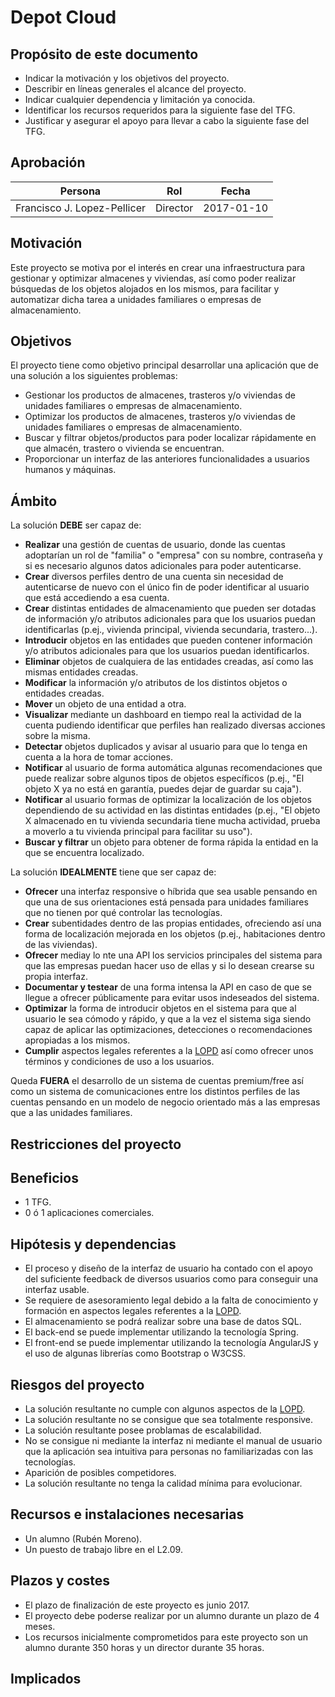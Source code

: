 # Depot Cloud

## Propósito de este documento

* Indicar la motivación y los objetivos del proyecto.
* Describir en líneas generales el alcance del proyecto.
* Indicar cualquier dependencia y limitación ya conocida.
* Identificar los recursos requeridos para la siguiente fase del TFG.
* Justificar y asegurar el apoyo para llevar a cabo la siguiente fase del TFG.

## Aprobación

| Persona | Rol | Fecha |
|---------|-----|-------|
| Francisco J. Lopez-Pellicer | Director | 2017-01-10

## Motivación

Este proyecto se motiva por el interés en crear una infraestructura para gestionar 
y optimizar almacenes y viviendas, así como poder realizar búsquedas de los objetos alojados 
en los mismos, para facilitar y automatizar dicha tarea a unidades familiares o 
empresas de almacenamiento. 
 
## Objetivos

El proyecto tiene como objetivo principal desarrollar una aplicación que de una
solución a los siguientes problemas:

 - Gestionar los productos de almacenes, trasteros y/o viviendas de unidades familiares
 o empresas de almacenamiento.
 - Optimizar los productos de almacenes, trasteros y/o viviendas de unidades familiares
 o empresas de almacenamiento.
 - Buscar y filtrar objetos/productos para poder localizar rápidamente en que almacén, trastero
 o vivienda se encuentran.
- Proporcionar un interfaz de las anteriores funcionalidades a usuarios humanos y máquinas.

## Ámbito

La solución **DEBE** ser capaz de:

- **Realizar** una gestión de cuentas de usuario, donde las cuentas adoptarían 
un rol de "familia" o "empresa" con su nombre, contraseña y si es necesario algunos 
datos adicionales para poder autenticarse.
- **Crear** diversos perfiles dentro de una cuenta sin necesidad de autenticarse de nuevo
con el único fin de poder identificar al usuario que está accediendo a esa cuenta.
- **Crear** distintas entidades de almacenamiento que pueden ser dotadas de información
y/o atributos adicionales para que los usuarios puedan identificarlas (p.ej., vivienda principal, 
vivienda secundaria, trastero...).
- **Introducir** objetos en las entidades que pueden contener información y/o atributos adicionales
para que los usuarios puedan identificarlos.
- **Eliminar** objetos de cualquiera de las entidades creadas, así como las mismas
entidades creadas.
- **Modificar** la información y/o atributos de los distintos objetos o entidades creadas.
- **Mover** un objeto de una entidad a otra.
- **Visualizar** mediante un dashboard en tiempo real la actividad de la cuenta pudiendo
identificar que perfiles han realizado diversas acciones sobre la misma.
- **Detectar** objetos duplicados y avisar al usuario para que lo tenga en cuenta
a la hora de tomar acciones.
- **Notificar** al usuario de forma automática algunas recomendaciones que puede
realizar sobre algunos tipos de objetos específicos (p.ej., "El objeto X ya no está en garantía,
puedes dejar de guardar su caja").
- **Notificar** al usuario formas de optimizar la localización de los objetos 
dependiendo de su actividad en las distintas entidades (p.ej., "El objeto X almacenado
en tu vivienda secundaria tiene mucha actividad, prueba a moverlo a tu vivienda
principal para facilitar su uso").
- **Buscar y filtrar** un objeto para obtener de forma rápida la entidad en la que se 
encuentra localizado.

La solución **IDEALMENTE** tiene que ser capaz de:

- **Ofrecer** una interfaz responsive o híbrida que sea usable pensando en que una
de sus orientaciones está pensada para unidades familiares que no tienen por qué controlar las tecnologías.
- **Crear** subentidades dentro de las propias entidades, ofreciendo así una forma
de localización mejorada en los objetos (p.ej., habitaciones dentro de las viviendas).
- **Ofrecer** mediay lo nte una API los servicios principales del sistema para que las empresas
puedan hacer uso de ellas y si lo desean crearse su propia interfaz.
- **Documentar y testear** de una forma intensa la API en caso de que se llegue a ofrecer
públicamente para evitar usos indeseados del sistema.
- **Optimizar** la forma de introducir objetos en el sistema para que al usuario le sea cómodo
y rápido, y que a la vez el sistema siga siendo capaz de aplicar las optimizaciones, detecciones
o recomendaciones apropiadas a los mismos.
- **Cumplir** aspectos legales referentes a la [LOPD](https://www.boe.es/buscar/act.php?id=BOE-A-1999-23750)
así como ofrecer unos términos y condiciones de uso a los usuarios.

Queda **FUERA** el desarrollo de un sistema de cuentas premium/free así como un sistema
de comunicaciones entre los distintos perfiles de las cuentas pensando en un modelo de negocio
orientado más a las empresas que a las unidades familiares.

## Restricciones del proyecto


 
## Beneficios

* 1 TFG.
* 0 ó 1 aplicaciones comerciales.

## Hipótesis y dependencias

- El proceso y diseño de la interfaz de usuario ha contado con el apoyo del suficiente
feedback de diversos usuarios como para conseguir una interfaz usable.
- Se requiere de asesoramiento legal debido a la falta de conocimiento y formación 
en aspectos legales referentes a la [LOPD](https://www.boe.es/buscar/act.php?id=BOE-A-1999-23750).
- El almacenamiento se podrá realizar sobre una base de datos SQL. 
- El back-end se puede implementar utilizando la tecnología Spring. 
- El front-end  se puede implementar utilizando la tecnología AngularJS y el uso
de algunas librerías como Bootstrap o W3CSS.

## Riesgos del proyecto

- La solución resultante no cumple con algunos aspectos de  la [LOPD](https://www.boe.es/buscar/act.php?id=BOE-A-1999-23750).
- La solución resultante no se consigue que sea totalmente responsive.
- La solución resultante posee problamas de escalabilidad.
- No se consigue ni mediante la interfaz ni mediante el manual de usuario que la 
aplicación sea intuitiva para personas no familiarizadas con las tecnologías.
- Aparición de posibles competidores.
- La solución resultante no tenga la calidad mínima para evolucionar.

## Recursos e instalaciones necesarias

* Un alumno (Rubén Moreno).
* Un puesto de trabajo libre en el L2.09.

## Plazos y costes

* El plazo de finalización de este proyecto es junio 2017.
* El proyecto debe poderse realizar por un alumno durante un plazo de 4 meses.
* Los recursos inicialmente comprometidos para este proyecto son un alumno durante 350 horas y un director durante 
35 horas.

## Implicados
